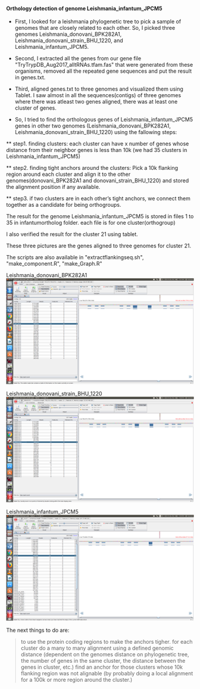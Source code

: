 #### Orthology detection of genome Leishmania_infantum_JPCM5

- First, I looked for a leishmania phylogenetic tree to pick a sample of genomes that are closely related to each other. 
So, I picked three genomes Leishmania_donovani_BPK282A1, Leishmania_donovani_strain_BHU_1220, and Leishmania_infantum_JPCM5.

- Second, I extracted all the genes from our gene file "TryTrypDB_Aug2017_alltRNAs.tfam.fas" that were generated from these organisms, removed all the repeated gene sequences and put the result in genes.txt.

- Third, aligned genes.txt to three genomes and visualized them using Tablet. I saw almost in all the sequences(contigs) of three genomes where there was atleast two genes aligned, there was at least one cluster of genes.

- So, I tried to find the orthologous genes of Leishmania_infantum_JPCM5 genes in other two genomes (Leishmania_donovani_BPK282A1, Leishmania_donovani_strain_BHU_1220) using the fallowing steps:

** step1. finding clusters: each cluster can have x number of genes whose distance from their neighbor genes is less than 10k (we had 35 clusters in Leishmania_infantum_JPCM5)

** step2. finding tight anchors around the clusters: Pick a 10k flanking region around each cluster and align it to the other genomes(donovani_BPK282A1 and donovani_strain_BHU_1220) and stored the alignment position if any available. 

** step3. if two clusters are in each other’s tight anchors, we connect them together as a candidate for being orthogroups.


The result for the genome Leishmania_infantum_JPCM5 is stored in files 1 to 35 in infantumortholog folder. each file is for one cluster(orthogroup)

I also verified the result for the cluster 21 using tablet. 

These three pictures are the genes aligned to three genomes for cluster 21.

The scripts are also available in "extractflankingseq.sh", "make_component.R", "make_Graph.R"

Leishmania_donovani_BPK282A1
![alt text](https://github.com/fhadinezhadUC/leshmania/blob/master/reportmay18/figures/se21donovi_BP2.png)

Leishmania_donovani_strain_BHU_1220
![alt text](https://github.com/fhadinezhadUC/leshmania/blob/master/reportmay18/figures/set21donovi_strain.png)

Leishmania_infantum_JPCM5
![alt text](https://github.com/fhadinezhadUC/leshmania/blob/master/reportmay18/figures/set21infantum.png)


The next things to do are:

> to use the protein coding regions to make the anchors tigher.
> for each cluster do a many to many alignment using a defined genomic distance (dependent on the genomes distance on phylogenetic tree, the number of genes in the same cluster, the distance between the genes in cluster, etc.)
> find an anchor for those clusters whose 10k flanking region was not alignable (by probably doing a local alignment for a 100k or more region around the cluster.) 
